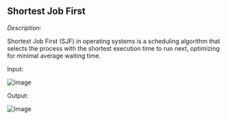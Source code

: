 ## Shortest Job First

*Description:*

Shortest Job First (SJF) in operating systems is a scheduling algorithm that selects the process with the shortest execution time to run next, optimizing for minimal average waiting time.

Input:

![image](https://github.com/Shumaita/SJF/assets/123713655/b4997ee7-7971-4d45-83c6-298fde986fe5)


Output:

![image](https://github.com/Shumaita/SJF/assets/123713655/20036506-a171-4761-80a7-8d3e337b93b9)

